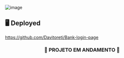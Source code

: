 ![image](https://github.com/Davitoreti/Bank-login-page/assets/122990430/b9a26aaa-caa2-400e-abc2-d278e1548c2e)

<!--## ✔️ Tecnologias utilizadas:
- ``HTML5``
- ``CSS3``
- ``SASS``-->

## :desktop_computer: Deployed

https://github.com/Davitoreti/Bank-login-page

<!--https://contact-form-dun-ten.vercel.app/

##

<p align="center">
 Desafio de front-end com projetos práticos da <a href="https://www.frontendmentor.io/">Frontend Mentor</a>.
</p>-->

<h3 align="center">
  
  :construction: PROJETO EM ANDAMENTO :construction:
  
</h3>
